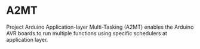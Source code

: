 # A2MT
Project Arduino Application-layer Multi-Tasking (A2MT) enables the Arduino AVR boards to run multiple functions using specific schedulers at application layer.
